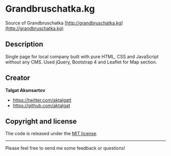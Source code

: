 # Grandbruschatka.kg

Source of Grandbruschatka [http://grandbruschatka.kg](http://grandbruschatka.kg)

## Description

Single page for local company built with pure HTML, CSS and JavaScript without any CMS. Used jQuery, Bootstrap 4 and Leaflet for Map section. 

## Creator
   
**Talgat Akunsartov**

* <https://twitter.com/aktalgatt>
* <https://github.com/aktalgat>

## Copyright and license

The code is released under the [MIT license](LICENSE?raw=true).

---------------------------------------

Please feel free to send me some feedback or questions!